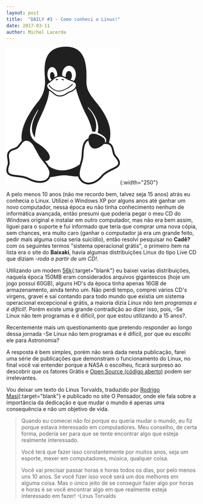 ```yaml
---
layout: post
title:  "DAILY #3 - Como conheci o Linux!"
date: 2017-03-11
author: Michel Lacerda
---
```

![Tux Mono](/imgs/tux_mono.png){:width="250"}

A pelo menos 10 anos (não me recordo bem, talvez seja 15 anos)  atrás eu conhecia o Linux. Utilizei o Windows XP por alguns anos até ganhar um novo computador, nessa época eu não tinha conhecimento nenhum de informática avançada, então presumi que poderia pegar o meu CD do Windows original e instalar em outro computador, mas não era bem assim, liguei para o suporte e fui informado que teria que comprar uma nova cópia, sem chances, era muito caro (ganhar o computador já era um grande feito, pedir mais alguma coisa seria suicídio), então resolvi pesquisar no **Cadê?** com os seguintes termos "sistema operacional grátis", o primeiro item na lista era o site do **Baixaki**, havia algumas distribuições Linux do tipo Live CD que diziam -*roda a partir de um CD!*.

Utilizando um modem [56k](https://upload.wikimedia.org/wikipedia/commons/3/33/Dial_up_modem_noises.ogg){:target="blank"} eu baixei varias distribuições, naquela época 150MB eram considerados arquivos gigantescos (hoje um jogo possuí 60GB), alguns HD's da época tinha apenas 16GB de armazenamento, ainda tenho um. Não perdi tempo, comprei vários CD's virgens, gravei e saí contando para todo mundo que existia um sistema operacional excepcional e grátis,  a maioria dizia *Linux não tem programas e é difícil!*. Porém existe uma grande contradição ao dizer isso, pois, -Se Linux não tem programas e é difícil, por que estou utilizando a 15 anos?.

Recentemente mais um questionamento que pretendo responder ao longo dessa jornada -Se Linux não tem programas e é difícil, por que eu escolhi ele para Astronomia? 

A resposta é bem simples, porém não será dada nesta publicação, farei uma série de publicações que demonstram o funcionamento do Linux, no final você vai entender porque a NASA o escolheu, ficará surpreso ao descobrir que os fatores Grátis e [Open Source (código aberto)](https://opensource.org/) podem ser irrelevantes.

Vou deixar um texto do Linus Torvalds, traduzido por [Rodrigo Masi](https://pensador.uol.com.br/frase/MTc3NTM0NQ/){:target="blank"} e publicado no site O Pensador, onde ele fala sobre a importância da dedicação e que mudar o mundo é apenas uma consequência e não um objetivo de vida.

> Quando eu comecei não foi porque eu queria mudar o mundo, eu fiz porque estava interessado em computadores. Meu conselho, de certa forma, poderia ser para que se tente encontrar algo que esteja realmente interessado.
> 
> Você terá que fazer isso constantemente por muitos anos, seja um esporte, mexer em computadores, música, qualquer coisa.
> 
> Você vai precisar passar horas e horas todos os dias, por pelo menos uns 10 anos. Se você fizer isso você será um dos melhores em alguma coisa. Mas o único jeito de se conseguir fazer algo por horas e horas é se você encontrar algo em que realmente esteja interessado em fazer!
>-Linus Torvalds